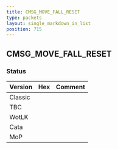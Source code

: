 ```yaml
---
title: CMSG_MOVE_FALL_RESET
type: packets
layout: single_markdown_in_list
position: 715
---
```


## CMSG_MOVE_FALL_RESET

### Status

Version    | Hex        | Comment
---------- | ---------- | ---------- 
Classic    |            |
TBC        |            |
WotLK      |            |
Cata       |            |
MoP        |            |